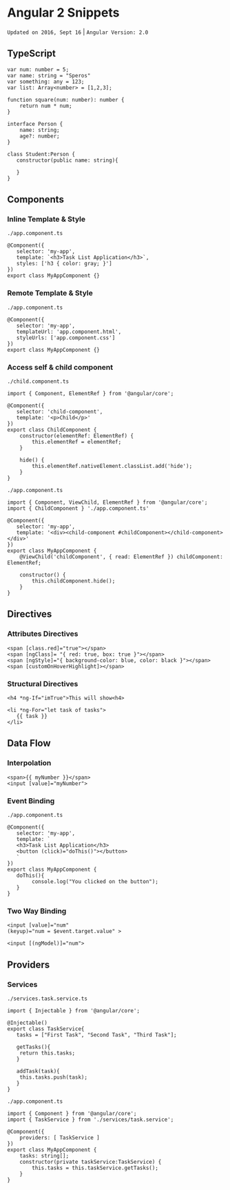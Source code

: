 # Angular 2 Snippets

`Updated on 2016, Sept 16` | `Angular Version: 2.0`


## TypeScript

```
var num: number = 5;
var name: string = "Speros"
var something: any = 123;
var list: Array<number> = [1,2,3];

function square(num: number): number {
	return num * num;
}

interface Person {
    name: string;
    age?: number;
}

class Student:Person {
   constructor(public name: string){

   }
}
```

## Components

### Inline Template & Style

`./app.component.ts`
```
@Component({
   selector: 'my-app',
   template: `<h3>Task List Application</h3>`,
   styles: ['h3 { color: gray; }']
})
export class MyAppComponent {}
```

### Remote Template & Style

`./app.component.ts`
```
@Component({
   selector: 'my-app',
   templateUrl: 'app.component.html',
   styleUrls: ['app.component.css']
})
export class MyAppComponent {}
```

### Access self & child component

`./child.component.ts`
```
import { Component, ElementRef } from '@angular/core';

@Component({
   selector: 'child-component',
   template: '<p>Child</p>'
})
export class ChildComponent {
    constructor(elementRef: ElementRef) {
        this.elementRef = elementRef;
    }

    hide() {
        this.elementRef.nativeElement.classList.add('hide');
    }
}
```

`./app.component.ts`
```
import { Component, ViewChild, ElementRef } from '@angular/core';
import { ChildComponent } './app.component.ts'

@Component({
   selector: 'my-app',
   template: '<div><child-component #childComponent></child-component></div>'
})
export class MyAppComponent {
    @ViewChild('childComponent', { read: ElementRef }) childComponent: ElementRef;

    constructor() {
        this.childComponent.hide();
    }
}
```

## Directives

### Attributes Directives

```
<span [class.red]="true"></span>
<span [ngClass]= "{ red: true, box: true }"></span>
<span [ngStyle]="{ background-color: blue, color: black }"></span>
<span [customOnHoverHighlight]></span>
```

### Structural Directives

```
<h4 *ng-If="imTrue">This will show<h4>

<li *ng-For="let task of tasks">
   {{ task }}
</li>

```

## Data Flow

### Interpolation

```
<span>{{ myNumber }}</span>
<input [value]="myNumber">
```

### Event Binding

`./app.component.ts`
```
@Component({
   selector: 'my-app',
   template: `
   <h3>Task List Application</h3>
   <button (click)="doThis()"></button>
   `
})
export class MyAppComponent {
   doThis(){
    	console.log("You clicked on the button");
   }
}
```

### Two Way Binding

```
<input [value]="num"
(keyup)="num = $event.target.value" >

<input [(ngModel)]="num">
```

## Providers

### Services

`./services.task.service.ts`
```
import { Injectable } from '@angular/core';

@Injectable()
export class TaskService{
   tasks = ["First Task", "Second Task", "Third Task"];

   getTasks(){
	return this.tasks;
   }

   addTask(task){
 	this.tasks.push(task);
   }
}
```

`./app.component.ts`
```
import { Component } from '@angular/core';
import { TaskService } from './services/task.service';

@Component({
    providers: [ TaskService ]
})
export class MyAppComponent {
    tasks: string[];
    constructor(private taskService:TaskService) {
        this.tasks = this.taskService.getTasks();
    }
}
```
